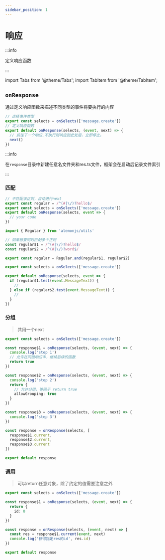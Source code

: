 ```yaml
---
sidebar_position: 1
---
```


# 响应

:::info

定义响应函数

:::

import Tabs from '@theme/Tabs';
import TabItem from '@theme/TabItem';

## `onResponse`

通过定义响应函数来描述不同类型的事件将要执行的内容

```ts title="src/response/**/*/res.ts"
// 选择事件类型
export const selects = onSelects(['message.create'])
// 定义响应函数
export default onResponse(selects, (event, next) => {
  // 前往下一个响应,不执行则响应到此处后，立即停止。
  next()
})
```

:::info

在`response`目录中新建任意名文件夹和res.ts文件，框架会在启动后记录文件索引

:::

### 匹配

```ts title="src/response/**/*/res.ts"
// 不匹配该正则，自动进行next
export const regular = /^(#|\/)?hello$/
export const selects = onSelects(['message.create'])
export default onResponse(selects, event => {
  // your code
})
```

```ts title="src/response/**/*/res.ts"
import { Regular } from 'alemonjs/utils'

// 如果想要同时匹配多个正则
const regular$1 = /^(#|\/)?hello$/
const regular$2 = /^(#|\/)?word$/

export const regular = Regular.and(regular$1, regular$2)

export const selects = onSelects(['message.create'])

export default onResponse(selects, event => {
  if (regular$1.test(event.MessageText)) {
    //
  } else if (regular$2.test(event.MessageText)) {
    //
  }
})
```

### 分组

> 共用一个next

```ts
export const selects = onSelects(['message.create'])

const response$1 = onResponse(selects, (event, next) => {
  console.log('step 1')
  // 允许在同组响应中，继续后续的函数
  return true
})

const response$2 = onResponse(selects, (event, next) => {
  console.log('step 2')
  return {
    // 允许分组，等同于 return true
    allowGrouping: true
  }
})

const response$3 = onResponse(selects, (event, next) => {
  console.log('step 3')
})

const response = onResponse(selects, [
  response$1.current,
  response$2.current,
  response$3.current
])

export default response
```

### 调用

> 可以return任意对象，除了约定的值需要注意之外

```ts
export const selects = onSelects(['message.create'])

const response$1 = onResponse(selects, (event, next) => {
  return {
    id: 0
  }
})

const response = onResponse(selects, (event, next) => {
  const res = response$1.current(event, next)
  console.log('获得指定res的id', res.id)
})

export default response
```
